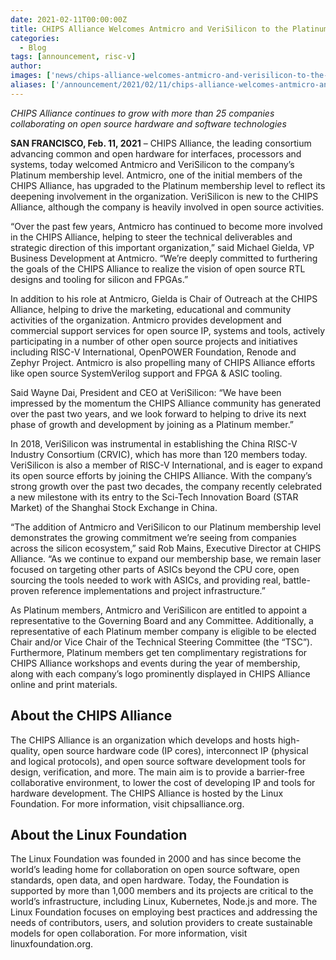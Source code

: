 ```yaml
---
date: 2021-02-11T00:00:00Z
title: CHIPS Alliance Welcomes Antmicro and VeriSilicon to the Platinum Membership Level
categories:
  - Blog
tags: [announcement, risc-v]
author: 
images: ['news/chips-alliance-welcomes-antmicro-and-verisilicon-to-the-platinum-membership-level/share.png']
aliases: ['/announcement/2021/02/11/chips-alliance-welcomes-antmicro-and-verisilicon-to-the-platinum-membership-level/']
---
```


*CHIPS Alliance continues to grow with more than 25 companies collaborating on open source hardware and software technologies*

**SAN FRANCISCO, Feb. 11, 2021** – CHIPS Alliance, the leading consortium advancing common and open hardware for interfaces, processors and systems, today welcomed Antmicro and VeriSilicon to the company’s Platinum membership level. Antmicro, one of the initial members of the CHIPS Alliance, has upgraded to the Platinum membership level to reflect its deepening involvement in the organization. VeriSilicon is new to the CHIPS Alliance, although the company is heavily involved in open source activities. 

“Over the past few years, Antmicro has continued to become more involved in the CHIPS Alliance, helping to steer the technical deliverables and strategic direction of this important organization,” said Michael Gielda, VP Business Development at Antmicro. “We’re deeply committed to furthering the goals of the CHIPS Alliance to realize the vision of open source RTL designs and tooling for silicon and FPGAs.” 

In addition to his role at Antmicro, Gielda is Chair of Outreach at the CHIPS Alliance, helping to drive the marketing, educational and community activities of the organization. Antmicro provides development and commercial support services for open source IP, systems and tools, actively participating in a number of other open source projects and initiatives including RISC-V International, OpenPOWER Foundation, Renode and Zephyr Project. Antmicro is also propelling many of CHIPS Alliance efforts like open source SystemVerilog support and FPGA & ASIC tooling. 

Said Wayne Dai, President and CEO at VeriSilicon: “We have been impressed by the momentum the CHIPS Alliance community has generated over the past two years, and we look forward to helping to drive its next phase of growth and development by joining as a Platinum member.”

In 2018, VeriSilicon was instrumental in establishing the China RISC-V Industry Consortium (CRVIC), which has more than 120 members today. VeriSilicon is also a member of RISC-V International, and is eager to expand its open source efforts by joining the CHIPS Alliance. With the company’s strong growth over the past two decades, the company recently celebrated a new milestone with its entry to the Sci-Tech Innovation Board (STAR Market) of the Shanghai Stock Exchange in China.

“The addition of Antmicro and VeriSilicon to our Platinum membership level demonstrates the growing commitment we’re seeing from companies across the silicon ecosystem,” said Rob Mains, Executive Director at CHIPS Alliance. “As we continue to expand our membership base, we remain laser focused on targeting other parts of ASICs beyond the CPU core, open sourcing the tools needed to work with ASICs, and providing real, battle-proven reference implementations and project infrastructure.”

As Platinum members, Antmicro and VeriSilicon are entitled to appoint a representative to the Governing Board and any Committee. Additionally, a representative of each Platinum member company is eligible to be elected Chair and/or Vice Chair of the Technical Steering Committee (the “TSC”). Furthermore, Platinum members get ten complimentary registrations for CHIPS Alliance workshops and events during the year of membership, along with each company’s logo prominently displayed in CHIPS Alliance online and print materials.

## About the CHIPS Alliance

The CHIPS Alliance is an organization which develops and hosts high-quality, open source hardware code (IP cores), interconnect IP (physical and logical protocols), and open source software development tools for design, verification, and more. The main aim is to provide a barrier-free collaborative environment, to lower the cost of developing IP and tools for hardware development. The CHIPS Alliance is hosted by the Linux Foundation. For more information, visit chipsalliance.org.

## About the Linux Foundation

The Linux Foundation was founded in 2000 and has since become the world’s leading home for collaboration on open source software, open standards, open data, and open hardware. Today, the Foundation is supported by more than 1,000 members and its projects are critical to the world’s infrastructure, including Linux, Kubernetes, Node.js and more. The Linux Foundation focuses on employing best practices and addressing the needs of contributors, users, and solution providers to create sustainable models for open collaboration. For more information, visit linuxfoundation.org.
